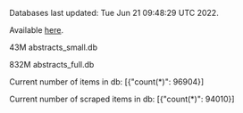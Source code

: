 Databases last updated: Tue Jun 21 09:48:29 UTC 2022. 

Available [here](https://github.com/cbeauhilton/ash-db/releases).


43M	abstracts_small.db

832M	abstracts_full.db

Current number of items in db:
[{"count(*)": 96904}]

Current number of scraped items in db:
[{"count(*)": 94010}]
